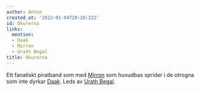 ```yaml
---
author: Anton
created_at: '2012-01-04T20:28:22Z'
id: Okurerna
links:
  mention:
  - Daak
  - Mirron
  - Urath Begal
title: Okurerna
---
```


Ett fanatiskt piratband som med [Mirron] som huvudbas sprider i de otrogna som inte dyrkar [Daak].
Leds av [Urath Begal].

  [Mirron]: Mirron
  [Daak]: Daak
  [Urath Begal]: Urath_Begal
